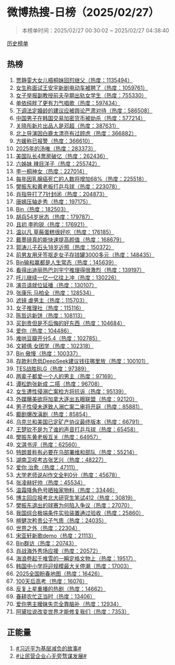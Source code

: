 <h1>
微博热搜-日榜（2025/02/27）
</h1>
<blockquote>
<p>
本榜单时间：2025/02/27 00:30:02 ~ 2025/02/27 04:38:40
</p>
</blockquote>
<p>
<a href="https://github.com/daifee/weibo-hot-search/tree/main/archives/daily">历史榜单</a>
</p>
<h2>
热榜
</h2>
<ol>

<li>
<a href="https://s.weibo.com/weibo?q=%23%E8%B4%BE%E9%9D%99%E9%9B%AF%E5%A4%A7%E5%A5%B3%E5%84%BF%E6%A2%A7%E6%A1%90%E5%A6%B9%E5%9B%9E%E6%80%BC%E7%BB%A7%E7%88%B6%23" target="weibo">
贾静雯大女儿梧桐妹回怼继父（热度：1135494）
</a>
</li>

<li>
<a href="https://s.weibo.com/weibo?q=%23%E5%A5%B3%E7%94%9F%E7%A7%B0%E9%9D%A2%E8%AF%95%E7%8E%8B%E5%AE%89%E5%AE%87%E6%96%B0%E5%89%A7%E7%94%B5%E5%8A%A8%E8%BD%A6%E8%A2%AB%E8%81%98%E4%BA%86%23" target="weibo">
女生称面试王安宇新剧电动车被聘了（热度：1059761）
</a>
</li>

<li>
<a href="https://s.weibo.com/weibo?q=%23%E5%A5%B3%E5%AD%90%E4%B8%BE%E6%8A%A5%E5%89%AF%E6%95%99%E6%8E%88%E5%89%8D%E5%A4%AB%E5%AD%95%E6%9C%9F%E5%87%BA%E8%BD%A8%E5%A5%B3%E5%AD%A6%E7%94%9F%23" target="weibo">
女子举报副教授前夫孕期出轨女学生（热度：755330）
</a>
</li>

<li>
<a href="https://s.weibo.com/weibo?q=%23%E5%8D%95%E4%BE%9D%E7%BA%AF%E8%83%96%E4%BA%86%E6%9B%B4%E6%9C%89%E5%8A%9B%E6%B0%94%E5%94%B1%E6%AD%8C%23" target="weibo">
单依纯胖了更有力气唱歌（热度：597434）
</a>
</li>

<li>
<a href="https://s.weibo.com/weibo?q=%23%E4%B8%8B%E8%B0%83%E6%B3%95%E5%AE%9A%E5%A9%9A%E9%BE%84%E7%9A%84%E5%BB%BA%E8%AE%AE%E5%BA%94%E8%A2%AB%E8%88%86%E8%AE%BA%E4%B8%A5%E8%82%83%E5%AF%B9%E5%BE%85%23" target="weibo">
下调法定婚龄的建议应被舆论严肃对待（热度：586508）
</a>
</li>

<li>
<a href="https://s.weibo.com/weibo?q=%23%E4%B8%AD%E5%9B%BD%E7%94%B7%E5%AD%90%E5%9C%A8%E9%9F%A9%E5%9B%BD%E4%BA%A4%E6%98%93%E5%8A%A0%E5%AF%86%E8%B4%A7%E5%B8%81%E8%A2%AB%E5%8A%AB%E6%9D%80%23" target="weibo">
中国男子在韩国交易加密货币被劫杀（热度：577214）
</a>
</li>

<li>
<a href="https://s.weibo.com/weibo?q=%23%E5%85%B3%E6%99%93%E5%BD%A4%E6%96%B0%E7%89%87%E5%87%BA%E5%93%81%E4%BA%BA%E6%98%AF%E9%82%93%E8%B6%85%23" target="weibo">
关晓彤新片出品人是邓超（热度：387631）
</a>
</li>

<li>
<a href="https://s.weibo.com/weibo?q=%23%E5%8C%97%E4%B8%8A%E5%AF%BC%E6%BC%94%E5%9B%A0%E7%99%BD%E9%B9%BF%E5%A4%AA%E6%BC%82%E4%BA%AE%E6%9C%89%E8%BF%87%E9%A1%BE%E8%99%91%23" target="weibo">
北上导演因白鹿太漂亮有过顾虑（热度：366882）
</a>
</li>

<li>
<a href="https://s.weibo.com/weibo?q=%23%E6%96%B9%E5%AA%9B%E7%A7%B0%E5%B7%B2%E6%8A%A5%E8%AD%A6%23" target="weibo">
方媛称已报警（热度：366610）
</a>
</li>

<li>
<a href="https://s.weibo.com/weibo?q=%232025%E5%B9%B4%E7%9A%84%E6%B1%A4%E5%94%AF%23" target="weibo">
2025年的汤唯（热度：283373）
</a>
</li>

<li>
<a href="https://s.weibo.com/weibo?q=%23%E7%BE%8E%E5%9B%BD%E9%98%9F%E9%95%BF4%E7%A5%A8%E6%88%BF%E7%A0%B4%E4%BA%BF%23" target="weibo">
美国队长4票房破亿（热度：262436）
</a>
</li>

<li>
<a href="https://s.weibo.com/weibo?q=%23%E5%85%AD%E5%A7%8A%E5%A6%B9%20%E8%BE%A3%E7%9B%AE%E6%B4%8B%E5%AD%90%23" target="weibo">
六姊妹 辣目洋子（热度：255742）
</a>
</li>

<li>
<a href="https://s.weibo.com/weibo?q=%23%E6%9D%8E%E4%B8%80%E6%A1%90%E7%A5%9E%E5%A5%B3%23" target="weibo">
李一桐神女（热度：227014）
</a>
</li>

<li>
<a href="https://s.weibo.com/weibo?q=%23%E6%AF%8F%E5%B9%B4%E5%9B%A0%E4%B9%B3%E8%85%BA%E7%99%8C%E6%AD%BB%E4%BA%A1%E7%9A%84%E4%BA%BA%E6%95%B0%E5%B0%86%E5%A2%9E%E5%8A%A068%25%23" target="weibo">
每年因乳腺癌死亡的人数将增加68%（热度：225518）
</a>
</li>

<li>
<a href="https://s.weibo.com/weibo?q=%23%E6%A8%8A%E6%8C%AF%E4%B8%9C%E5%92%8C%E9%BB%84%E8%80%81%E6%9D%BF%E6%89%93%E4%B9%92%E4%B9%93%E7%90%83%23" target="weibo">
樊振东和黄老板打乒乓球（热度：223078）
</a>
</li>

<li>
<a href="https://s.weibo.com/weibo?q=%23%E8%82%96%E6%8C%87%E5%AF%BC%E6%89%93%E4%BA%867%E9%92%88%E5%B0%81%E9%97%AD%23" target="weibo">
肖指导打了7针封闭（热度：204873）
</a>
</li>

<li>
<a href="https://s.weibo.com/weibo?q=%23%E5%94%90%E5%AB%A3%E5%8E%8B%E8%BD%B4%E8%B5%B0%E7%A7%80%23" target="weibo">
唐嫣压轴走秀（热度：197175）
</a>
</li>

<li>
<a href="https://s.weibo.com/weibo?q=%23Bin%23" target="weibo">
Bin（热度：182503）
</a>
</li>

<li>
<a href="https://s.weibo.com/weibo?q=%23%E8%83%A1%E5%85%B554%E5%B2%81%E7%8A%B6%E6%80%81%23" target="weibo">
胡兵54岁状态（热度：179787）
</a>
</li>

<li>
<a href="https://s.weibo.com/weibo?q=%23%E4%B8%94%E5%88%9D%20%E6%9D%8E%E6%98%80%E9%94%90%23" target="weibo">
且初 李昀锐（热度：176921）
</a>
</li>

<li>
<a href="https://s.weibo.com/weibo?q=%23%E6%B8%A9%E4%BB%A5%E5%87%A1%20%E8%8D%89%E8%8E%93%E8%9B%8B%E7%B3%95%E5%BE%88%E5%A5%BD%E5%90%83%23" target="weibo">
温以凡 草莓蛋糕很好吃（热度：176185）
</a>
</li>

<li>
<a href="https://s.weibo.com/weibo?q=%23%E6%88%B4%E5%A2%A8%E9%95%9C%E7%9C%9F%E7%9A%84%E8%83%BD%E5%BF%AB%E9%80%9F%E6%8F%90%E9%AB%98%E9%A2%9C%E5%80%BC%23" target="weibo">
戴墨镜真的能快速提高颜值（热度：168679）
</a>
</li>

<li>
<a href="https://s.weibo.com/weibo?q=%23%E9%83%AD%E6%B6%9B%E5%84%BF%E5%AD%90%E7%9F%B3%E5%A4%B418%E5%B2%81%E8%BF%91%E7%85%A7%23" target="weibo">
郭涛儿子石头18岁近照（热度：150372）
</a>
</li>

<li>
<a href="https://s.weibo.com/weibo?q=%23%E5%89%8D%E7%94%B7%E5%8F%8B%E7%94%A8%E7%89%99%E7%AD%BE%E6%8A%A0%E8%B5%B0%E5%A5%B3%E5%AD%90%E5%AD%98%E9%92%B1%E7%BD%903000%E5%A4%9A%E5%85%83%23" target="weibo">
前男友用牙签抠走女子存钱罐3000多元（热度：148435）
</a>
</li>

<li>
<a href="https://s.weibo.com/weibo?q=%23Bin%E8%BE%93%E5%92%8C%E8%B5%A2%E9%83%BD%E6%98%AF%E4%BA%BA%E7%94%9F%E5%B8%B8%E6%80%81%23" target="weibo">
Bin输和赢都是人生常态（热度：145639）
</a>
</li>

<li>
<a href="https://s.weibo.com/weibo?q=%23%E7%9C%8B%E5%BE%97%E5%87%BA%E8%BF%AA%E4%B8%BD%E7%83%AD%E5%B7%B4%E5%88%98%E5%AE%87%E5%AE%81%E6%8E%A8%E7%90%86%E5%BE%97%E5%BE%88%E6%BF%80%E7%83%88%23" target="weibo">
看得出迪丽热巴刘宇宁推理得很激烈（热度：139197）
</a>
</li>

<li>
<a href="https://s.weibo.com/weibo?q=%23%E5%90%92%E5%84%BF%E7%BB%A7%E7%BB%AD%E4%B8%80%E4%BA%BF%E4%B8%80%E4%BA%BF%E5%BE%80%E4%B8%8A%E5%86%B2%23" target="weibo">
吒儿继续一亿一亿往上冲（热度：130226）
</a>
</li>

<li>
<a href="https://s.weibo.com/weibo?q=%23%E6%BC%94%E5%91%98%E8%AF%B7%E5%B0%B1%E4%BD%8D%E5%BB%B6%E6%92%AD%23" target="weibo">
演员请就位延播（热度：130107）
</a>
</li>

<li>
<a href="https://s.weibo.com/weibo?q=%23%E5%BC%A0%E5%BA%B7%E4%B9%90%20%E9%A9%AC%E6%9F%8F%E5%85%A8%23" target="weibo">
张康乐 马柏全（热度：128534）
</a>
</li>

<li>
<a href="https://s.weibo.com/weibo?q=%23%E6%BB%A4%E9%95%9C%20%E8%99%90%E7%94%B7%E4%B8%BB%23" target="weibo">
滤镜 虐男主（热度：115703）
</a>
</li>

<li>
<a href="https://s.weibo.com/weibo?q=%23%E5%A5%B3%E5%AD%90%E6%8E%A8%E7%90%86%E7%A4%BE%23" target="weibo">
女子推理社（热度：115116）
</a>
</li>

<li>
<a href="https://s.weibo.com/weibo?q=%23%E9%99%88%E5%93%B2%E8%BF%9C%E6%96%B0%E9%A5%BC%23" target="weibo">
陈哲远新饼（热度：108113）
</a>
</li>

<li>
<a href="https://s.weibo.com/weibo?q=%23%E4%B9%B0%E5%88%B0%E8%B4%B5%E4%BD%86%E6%98%AF%E4%B8%8D%E5%90%8E%E6%82%94%E7%9A%84%E5%A5%BD%E4%B8%9C%E8%A5%BF%23" target="weibo">
买到贵但是不后悔的好东西（热度：104684）
</a>
</li>

<li>
<a href="https://s.weibo.com/weibo?q=%23%E7%88%B1%E4%BD%A0%23" target="weibo">
爱你（热度：104486）
</a>
</li>

<li>
<a href="https://s.weibo.com/weibo?q=%23%E9%9A%BE%E5%93%84%E8%B1%86%E7%93%A3%E5%BC%80%E5%88%865.4%23" target="weibo">
难哄豆瓣开分5.4（热度：102785）
</a>
</li>

<li>
<a href="https://s.weibo.com/weibo?q=%23%E6%96%87%E9%A2%96%E5%80%A9%20%E5%A5%B3%E5%9B%A2%E5%AD%A6%23" target="weibo">
文颖倩 女团学（热度：102318）
</a>
</li>

<li>
<a href="https://s.weibo.com/weibo?q=%23Bin%20%E5%82%B2%E6%85%A2%23" target="weibo">
Bin 傲慢（热度：100337）
</a>
</li>

<li>
<a href="https://s.weibo.com/weibo?q=%23%E5%AD%98%E6%AC%BE%E5%88%A9%E6%81%AF%E4%BD%8EDeepSeek%E5%BB%BA%E8%AE%AE%E9%92%B1%E5%BE%80%E5%93%AA%E9%87%8C%E6%94%BE%23" target="weibo">
存款利息低DeepSeek建议钱往哪里放（热度：100101）
</a>
</li>

<li>
<a href="https://s.weibo.com/weibo?q=%23TES%E6%88%98%E8%83%9CBLG%23" target="weibo">
TES战胜BLG（热度：97389）
</a>
</li>

<li>
<a href="https://s.weibo.com/weibo?q=%23%E4%B8%A4%E8%BE%88%E5%AD%90%E9%83%BD%E7%88%B1%E4%B8%80%E4%B8%AA%E4%BA%BA%E7%9A%84%E7%94%B7%E4%B8%BB%23" target="weibo">
两辈子都爱一个人的男主（热度：97169）
</a>
</li>

<li>
<a href="https://s.weibo.com/weibo?q=%23%E8%B0%AD%E6%9D%BE%E9%9F%B5%E5%BC%A0%E6%96%B0%E6%88%90%20%E4%BA%8C%E6%90%AD%23" target="weibo">
谭松韵张新成 二搭（热度：96708）
</a>
</li>

<li>
<a href="https://s.weibo.com/weibo?q=%23%E5%A5%B3%E7%94%9F%E9%81%AD%E6%80%A7%E4%BE%B5%E6%BA%BA%E4%BA%A1%E6%A1%88%E6%A3%80%E6%96%B9%E5%B0%86%E6%8A%97%E8%AF%89%23" target="weibo">
女生遭性侵溺亡案检方将抗诉（热度：95139）
</a>
</li>

<li>
<a href="https://s.weibo.com/weibo?q=%23%E5%A4%96%E5%AA%92%E6%9B%9D%E7%BE%8E%E6%AC%B2%E5%B0%86%E5%8A%A0%E6%8B%BF%E5%A4%A7%E9%80%90%E5%87%BA%E4%BA%94%E7%9C%BC%E8%81%94%E7%9B%9F%23" target="weibo">
外媒曝美欲将加拿大逐出五眼联盟（热度：92120）
</a>
</li>

<li>
<a href="https://s.weibo.com/weibo?q=%23%E7%94%B7%E5%AD%90%E6%80%A7%E4%BE%B5%E6%9C%AA%E9%81%82%E8%87%B4%E4%BA%BA%E6%BA%BA%E4%BA%A1%E6%A1%88%E4%BA%8C%E5%AE%A1%E5%B0%86%E5%BC%80%E5%BA%AD%23" target="weibo">
男子性侵未遂致人溺亡案二审将开庭（热度：85881）
</a>
</li>

<li>
<a href="https://s.weibo.com/weibo?q=%23%E7%99%AB%E5%89%A7%E7%88%86%E6%94%B9%E6%BB%87%E5%89%A7%23" target="weibo">
癫剧爆改滇剧（热度：85854）
</a>
</li>

<li>
<a href="https://s.weibo.com/weibo?q=%23%E4%B9%8C%E5%85%8B%E5%85%B0%E5%92%8C%E7%BE%8E%E5%9B%BD%E5%B7%B2%E5%AE%9A%E7%9F%BF%E4%BA%A7%E5%8D%8F%E8%AE%AE%E6%9C%80%E7%BB%88%E7%89%88%E6%9C%AC%23" target="weibo">
乌克兰和美国已定矿产协议最终版本（热度：66791）
</a>
</li>

<li>
<a href="https://s.weibo.com/weibo?q=%23%E7%8E%8B%E6%A5%9A%E9%92%A6%E4%B8%8D%E6%98%AF%E4%B8%BA%E4%BA%86%E8%B0%81%E7%9A%84%E5%A3%B0%E9%9F%B3%E6%89%93%E4%B9%92%E4%B9%93%E7%90%83%23" target="weibo">
王楚钦不是为了谁的声音打乒乓球（热度：65458）
</a>
</li>

<li>
<a href="https://s.weibo.com/weibo?q=%23%E6%A8%8A%E6%8C%AF%E4%B8%9C%E9%BB%84%E8%80%81%E6%9D%BF%E4%BA%92%E5%85%B3%23" target="weibo">
樊振东黄老板互关（热度：64957）
</a>
</li>

<li>
<a href="https://s.weibo.com/weibo?q=%23%E6%96%87%E6%B7%87%E4%B9%A6%E8%AF%84%23" target="weibo">
文淇书评（热度：62560）
</a>
</li>

<li>
<a href="https://s.weibo.com/weibo?q=%23%E7%89%B9%E6%9C%97%E6%99%AE%E7%A7%B0%E6%9C%89%E5%BF%85%E8%A6%81%E5%9C%A8%E4%B9%8C%E9%83%A8%E7%BD%B2%E7%BB%B4%E5%92%8C%E9%83%A8%E9%98%9F%23" target="weibo">
特朗普称有必要在乌部署维和部队（热度：55214）
</a>
</li>

<li>
<a href="https://s.weibo.com/weibo?q=%23%E6%B9%96%E5%8D%97%E5%8D%AB%E8%A7%86%E8%80%83%E5%8F%A4%E5%BC%A0%E8%89%BA%E5%85%B4%23" target="weibo">
湖南卫视考古张艺兴（热度：48227）
</a>
</li>

<li>
<a href="https://s.weibo.com/weibo?q=%23%E7%88%B1%E4%BD%A0%20%E6%B2%BB%E6%84%88%23" target="weibo">
爱你 治愈（热度：47111）
</a>
</li>

<li>
<a href="https://s.weibo.com/weibo?q=%23%E5%A4%A7%E5%AD%A6%E8%80%81%E5%B8%88%E8%AF%B4AI%E4%BD%9C%E6%96%87%E5%85%A8%E5%88%A40%E5%88%86%23" target="weibo">
大学老师说AI作文全判0分（热度：45678）
</a>
</li>

<li>
<a href="https://s.weibo.com/weibo?q=%23%E5%BC%A0%E5%87%8C%E8%B5%AB%E5%A5%BD%E5%B8%85%23" target="weibo">
张凌赫好帅（热度：45534）
</a>
</li>

<li>
<a href="https://s.weibo.com/weibo?q=%23%E6%B8%A9%E9%9C%9C%E9%99%8D%E8%A7%92%E8%89%B2%E5%8F%B7%E6%99%92%E7%8B%AC%E5%AE%B6%E7%89%A9%E6%96%99%23" target="weibo">
温霜降角色号晒独家物料（热度：33446）
</a>
</li>

<li>
<a href="https://s.weibo.com/weibo?q=%23%E5%8D%9A%E4%B8%BB%E5%9B%9E%E5%BA%94%E6%8A%A5%E8%80%83%E5%8C%97%E5%A4%A7%E7%A0%94%E7%A9%B6%E7%94%9F%E7%AC%94%E8%AF%95412%23" target="weibo">
博主回应报考北大研究生笔试412（热度：30819）
</a>
</li>

<li>
<a href="https://s.weibo.com/weibo?q=%23%E6%A8%8A%E6%8C%AF%E4%B8%9C%E9%80%80%E5%87%BA%E7%9A%84%E7%90%83%E8%B5%9B%E4%B8%BA%E4%BD%95%E9%99%B7%E5%85%A5%E4%BA%89%E8%AE%AE%23" target="weibo">
樊振东退出的球赛为何陷入争议（热度：27070）
</a>
</li>

<li>
<a href="https://s.weibo.com/weibo?q=%23%E6%88%91%E5%9B%BD%E7%BB%BC%E5%90%88%E6%9E%81%E7%AB%AF%E6%9D%A1%E4%BB%B6%E5%AE%9E%E9%AA%8C%E8%A3%85%E7%BD%AE%E9%80%9A%E8%BF%87%E9%AA%8C%E6%94%B6%23" target="weibo">
我国综合极端条件实验装置通过验收（热度：25860）
</a>
</li>

<li>
<a href="https://s.weibo.com/weibo?q=%23%E6%AA%80%E5%81%A5%E6%AC%A1%E7%9F%9C%E8%B4%B5%E5%85%AC%E5%AD%90%E6%B0%94%E8%B4%A8%23" target="weibo">
檀健次矜贵公子气质（热度：24035）
</a>
</li>

<li>
<a href="https://s.weibo.com/weibo?q=%23%E4%B8%96%E7%95%8C%E4%B9%8B%E5%A4%96%23" target="weibo">
世界之外（热度：22304）
</a>
</li>

<li>
<a href="https://s.weibo.com/weibo?q=%23%E5%AE%8B%E4%BA%9A%E8%BD%A9%E6%96%B0%E6%AD%8Cdemo%23" target="weibo">
宋亚轩新歌demo（热度：21113）
</a>
</li>

<li>
<a href="https://s.weibo.com/weibo?q=%23Bin%E7%BE%A4%E8%AE%BF%23" target="weibo">
Bin群访（热度：20743）
</a>
</li>

<li>
<a href="https://s.weibo.com/weibo?q=%23%E8%82%96%E6%88%98%E6%B5%B7%E5%A4%96%E7%A7%80%E5%9C%BA%E5%BA%94%E6%8F%B4%23" target="weibo">
肖战海外秀场应援（热度：20572）
</a>
</li>

<li>
<a href="https://s.weibo.com/weibo?q=%23%E6%B5%B7%E6%B5%AA%E5%8D%B7%E8%B5%B7%E5%8D%83%E5%A0%86%E9%9B%AA%E7%9A%84%E4%B8%80%E7%9E%AC%E5%AE%9A%E6%A0%BC%E6%96%87%E7%89%A9%E4%B8%8A%23" target="weibo">
海浪卷起千堆雪的一瞬定格文物上（热度：19517）
</a>
</li>

<li>
<a href="https://s.weibo.com/weibo?q=%23%E9%9F%A9%E5%9B%BD%E4%B8%AD%E5%B0%8F%E5%AD%A6%E5%B0%86%E8%BF%8E%E8%A7%84%E6%A8%A1%E6%9C%80%E5%A4%A7%E5%85%B3%E5%81%9C%E6%BD%AE%23" target="weibo">
韩国中小学将迎规模最大关停潮（热度：17003）
</a>
</li>

<li>
<a href="https://s.weibo.com/weibo?q=%232025%E5%85%A8%E5%9B%BD%E7%9B%BC%E6%98%A5%E5%9C%B0%E5%9B%BE%23" target="weibo">
2025全国盼春地图（热度：16426）
</a>
</li>

<li>
<a href="https://s.weibo.com/weibo?q=%23100%E5%A4%A9%E5%90%8E%E9%AB%98%E8%80%83%23" target="weibo">
100天后高考（热度：16076）
</a>
</li>

<li>
<a href="https://s.weibo.com/weibo?q=%23%E5%8F%8D%E5%A4%8D%E4%B8%8A%E6%98%9F%E9%87%8D%E6%92%AD%E7%9A%84%E7%83%AD%E5%89%A7%23" target="weibo">
反复上星重播的热剧（热度：14662）
</a>
</li>

<li>
<a href="https://s.weibo.com/weibo?q=%23%E6%98%A5%E8%80%95%E5%86%9C%E5%BF%99%E6%AD%A3%E5%BD%93%E6%97%B6%23" target="weibo">
春耕农忙正当时（热度：13406）
</a>
</li>

<li>
<a href="https://s.weibo.com/weibo?q=%23%E7%88%B1%E4%BD%A0%E7%94%B7%E4%B8%BB%E6%9A%A7%E6%98%A7%E5%A4%B1%E6%81%8B%E5%85%A8%E9%9D%A0%E8%84%91%E8%A1%A5%23" target="weibo">
爱你男主暧昧失恋全靠脑补（热度：12934）
</a>
</li>

<li>
<a href="https://s.weibo.com/weibo?q=%23%E9%98%BF%E9%BB%9B%E6%8B%89%E8%AF%B4%E6%94%B9%E5%8F%98%E4%B8%96%E7%95%8C%E6%89%8D%E8%83%BD%E4%BF%AE%E5%A4%8D%E6%88%91%E4%BB%AC%23" target="weibo">
阿黛拉说改变世界才能修复我们（热度：7353）
</a>
</li>

</ol>
<h2>
正能量
</h2>
<ol>

<li>
<a href="https://s.weibo.com/weibo?q=%23%23%E4%B9%A0%E8%BF%91%E5%B9%B3%E4%B8%BA%E5%9F%BA%E5%B1%82%E5%87%8F%E8%B4%9F%E7%9A%84%E6%95%85%E4%BA%8B%23%23" target="weibo">
#习近平为基层减负的故事#
</a>
</li>

<li>
<a href="https://s.weibo.com/weibo?q=%23%23%E8%AE%A9%E6%B0%91%E8%90%A5%E4%BC%81%E4%B8%9A%E5%BF%83%E6%97%A0%E6%97%81%E9%AA%9B%E8%B0%8B%E5%8F%91%E5%B1%95%23%23" target="weibo">
#让民营企业心无旁骛谋发展#
</a>
</li>

</ol>